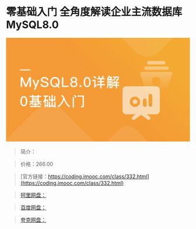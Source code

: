# 零基础入门 全角度解读企业主流数据库MySQL8.0

![img](../../assets/5fd18f2309164d8505400304.png)

> 简介：

> 价格：266.00

> [官方链接：https://coding.imooc.com/class/332.html](https://coding.imooc.com/class/332.html)

> [阿里网盘：]()

> [百度网盘：]()

> [夸克网盘：]()
